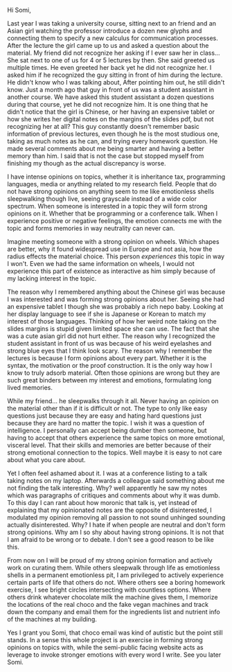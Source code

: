 Hi Somi,

Last year I was taking a university course, sitting next to an friend and an Asian girl watching the professor introduce a dozen new glyphs and connecting them to specify a new calculus for communication processes. After the lecture the girl came up to us and asked a question about the material. My friend did not recognize her asking if I ever saw her in class... She sat next to one of us for 4 or 5 lectures by then. She said greeted us multiple times. He even greeted her back yet he did not recognize her. I asked him if he recognized the guy sitting in front of him during the lecture. He didn't know who I was talking about, After pointing him out, he still didn't know. Just a month ago that guy in front of us was a student assistant in another course. We have asked this student assistant a dozen questions during that course, yet he did not recognize him. It is one thing that he didn't notice that the girl is Chinese, or her having an expensive tablet or how she writes her digital notes on the margins of the slides pdf, but not recognizing her at all? This guy constantly doesn't remember basic information of previous lectures, even though he is the most studious one, taking as much notes as he can, and trying every homework question. He made several comments about me being smarter and having a better memory than him. I said that is not the case but stopped myself from finishing my though as the actual discrepancy is worse.

I have intense opinions on topics, whether it is inheritance tax, programming languages, media or anything related to my research field. People that do not have strong opinions on anything seem to me like emotionless shells sleepwalking though live, seeing grayscale instead of a wide color spectrum. When someone is interested in a topic they will form strong opinions on it. Whether that be programming or a conference talk. When I experience positive or negative feelings, the emotion connects me with the topic and forms memories in way neutrality can never can.

Imagine meeting someone with a strong opinion on wheels. Which shapes are better, why it found widespread use in Europe and not asia, how the radius effects the material choice. This person *experiences* this topic in way I won't. Even we had the same information on wheels, I would not experience this part of existence as interactive as him simply because of my lacking interest in the topic.  

The reason why I remembered anything about the Chinese girl was because I was interested and was forming strong opinions about her. Seeing she had an expensive tablet I though she was probably a rich nepo baby. Looking at her display language to see if she is Japanese or Korean to match my interest of those languages. Thinking of how her weird note taking on the slides margins is stupid given limited space she can use. The fact that she was a cute asian girl did not hurt either. The reason why I recognized the student assistant in front of us was because of his weird eyelashes and strong blue eyes that I think look scary. The reason why I remember the lectures is because I form opinions about every part. Whether it is the syntax, the motivation or the proof construction. It is the only way how I know to truly adsorb material. Often those opinions are wrong but they are such great binders between my interest and emotions, formulating long lived memories. 

While my friend... he sleepwalks through it all. Never having an opinion on the material other than if it is difficult or not. The type to only like easy questions just because they are easy and hating hard questions just because they are hard no matter the topic. I wish it was a question of intelligence. I personally can accept being dumber then someone, but having to accept that others experience the same topics on more emotional, visceral level. That their skills and memories are better because of their strong emotional connection to the topics. Well maybe it is easy to not care about what you care about. 

Yet I often feel ashamed about it. I was at a conference listing to a talk taking notes on my laptop. Afterwards a colleague said something about me not finding the talk interesting. Why? well apparently he saw my notes which was paragraphs of critiques and comments about why it was dumb. To this day I can rant about how moronic that talk is, yet instead of explaining that my opinionated notes are the opposite of disinterested, I modulated my opinion removing all passion to not sound unhinged sounding actually disinterested. Why? I hate if when people are neutral and don't form strong opinions. Why am I so shy about having strong opinions. It is not that I am afraid to be wrong or to debate. I don't see a good reason to be like this.

From now on I will be proud of my strong opinion formation and actively work on curating them. While others sleepwalk through life as emotionless shells in a permanent emotionless pit, I am privileged to actively experience certain parts of life that others do not. Where others see a boring homework exercise, I see bright circles intersecting with countless options. Where others drink whatever chocolate milk the machine gives them, I memorize the locations of the real choco and the fake vegan machines and track down the company and email them for the ingredients list and nutrient info of the machines at my building.

Yes I grant you Somi, that choco email was kind of autistic but the point still stands. In a sense this whole project is an exercise in forming strong opinions on topics with, while the semi-public facing website acts as leverage to invoke stronger emotions with every word I write. See you later Somi. 

